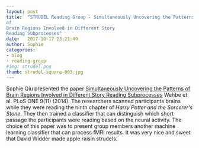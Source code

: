 ```yaml
---
layout: post
title:  "STRUDEL Reading Group - Simultaneously Uncovering the Patterns
of
Brain Regions Involved in Different Story
Reading Subprocesses"
date:   2017-10-17 23:21:49
author: Sophie
categories: 
- blog
- reading-group
#img: strudel.png
thumb: strudel-square-003.jpg
---
```


Sophie Qiu presented the paper <a
href="http://www.cs.cmu.edu/~fmri/plosone/files/hp_PLOS_ONE.pdf">Simultaneously
Uncovering the Patterns of
Brain Regions Involved in Different Story
Reading Subprocesses</a> Wehbe et al. PLoS ONE 9(11) (2014). 
The researchers scanned participants brains while they were reading
the ninth chapter of <i>Harry Potter and the Sorcerer's Stone</i>. They
then trained a classifier that can distinguish which short passage the
participants were reading based on the neural activity. The choice of
this paper was to present group members another machine learning
classifier that can process fMRI results. 
It was very nice and sweet that David Widder made apple raisin strudels. 
